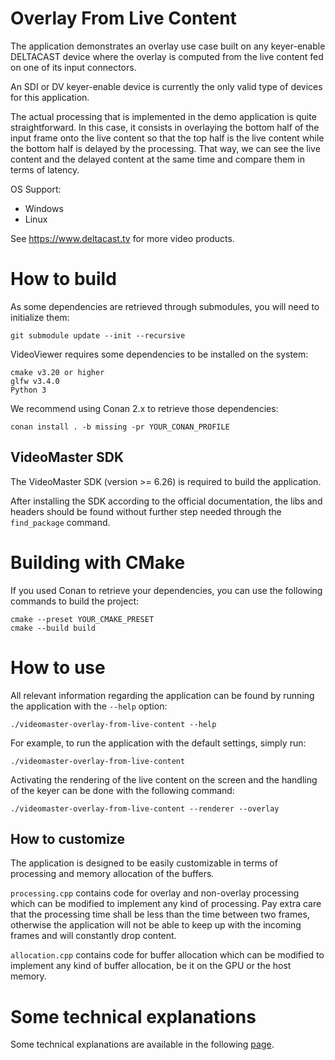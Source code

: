 # Overlay From Live Content

The application demonstrates an overlay use case built on any keyer-enable DELTACAST device where the overlay is computed from the live content fed on one of its input connectors.

An SDI or DV keyer-enable device is currently the only valid type of devices for this application.

The actual processing that is implemented in the demo application is quite straightforward.
In this case, it consists in overlaying the bottom half of the input frame onto the live content so that the top half is the live content while the bottom half is delayed by the processing.
That way, we can see the live content and the delayed content at the same time and compare them in terms of latency.

OS Support:
- Windows
- Linux

See https://www.deltacast.tv for more video products.

# How to build

As some dependencies are retrieved through submodules, you will need to initialize them:

    git submodule update --init --recursive

VideoViewer requires some dependencies to be installed on the system:

    cmake v3.20 or higher
    glfw v3.4.0
    Python 3

We recommend using Conan 2.x to retrieve those dependencies:

    conan install . -b missing -pr YOUR_CONAN_PROFILE

## VideoMaster SDK

The VideoMaster SDK (version >= 6.26) is required to build the application.

After installing the SDK according to the official documentation, the libs and headers should be found without further step needed through the `find_package` command.

# Building with CMake

If you used Conan to retrieve your dependencies, you can use the following commands to build the project:

    cmake --preset YOUR_CMAKE_PRESET
    cmake --build build

# How to use

All relevant information regarding the application can be found by running the application with the `--help` option:

```shell
./videomaster-overlay-from-live-content --help
```

For example, to run the application with the default settings, simply run:

```shell
./videomaster-overlay-from-live-content
```

Activating the rendering of the live content on the screen and the handling of the keyer can be done with the following command:

```shell
./videomaster-overlay-from-live-content --renderer --overlay
```

## How to customize

The application is designed to be easily customizable in terms of processing and memory allocation of the buffers.

`processing.cpp` contains code for overlay and non-overlay processing which can be modified to implement any kind of processing.
Pay extra care that the processing time shall be less than the time between two frames, otherwise the application will not be able to keep up with the incoming frames and will constantly drop content.

`allocation.cpp` contains code for buffer allocation which can be modified to implement any kind of buffer allocation, be it on the GPU or the host memory.

# Some technical explanations

Some technical explanations are available in the following [page](technical_details.md).